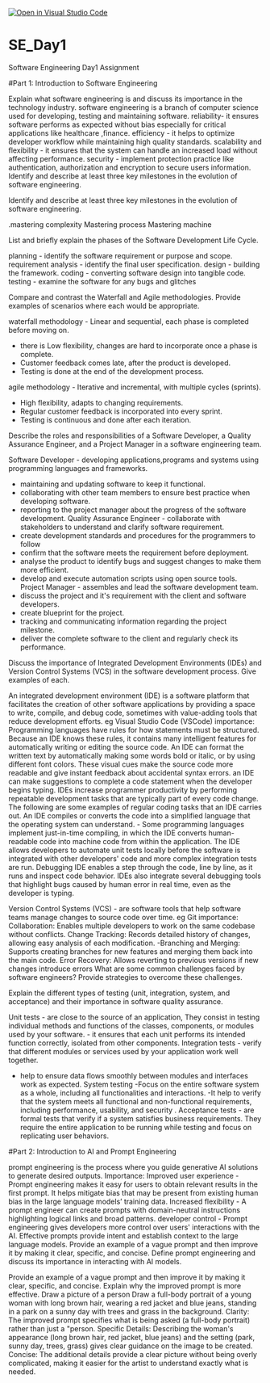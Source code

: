 [![Open in Visual Studio Code](https://classroom.github.com/assets/open-in-vscode-2e0aaae1b6195c2367325f4f02e2d04e9abb55f0b24a779b69b11b9e10269abc.svg)](https://classroom.github.com/online_ide?assignment_repo_id=18381771&assignment_repo_type=AssignmentRepo)
# SE_Day1
Software Engineering Day1 Assignment

#Part 1: Introduction to Software Engineering

Explain what software engineering is and discuss its importance in the technology industry.
software engineering is a branch of computer science used for developing, testing and maintaining software.
reliability- it ensures software performs as expected without bias especially for critical applications like healthcare ,finance. 
efficiency - it helps to optimize developer workflow while maintaining high quality standards.
 scalability and flexibility - it ensures that the system can handle an increased load without affecting performance.
 security - implement protection practice like authentication, authorization and encryption to secure users information. Identify and describe at least three key milestones in the evolution of software engineering.

Identify and describe at least three key milestones in the evolution of software engineering.

.mastering complexity
Mastering process
Mastering machine

List and briefly explain the phases of the Software Development Life Cycle.

 planning - identify the software requirement or purpose and scope.
 requirement analysis - identify the final user specification. 
design - building the framework. 
coding - converting software design into tangible code.
 testing - examine the software for any bugs and glitches


Compare and contrast the Waterfall and Agile methodologies. Provide examples of scenarios where each would be appropriate.

waterfall methodology - Linear and sequential, each phase is completed before moving on. 
- there is Low flexibility,
 changes are hard to incorporate once a phase is complete.
 - Customer feedback comes late, after the product is developed.
 - Testing is done at the end of the development process.


agile methodology - Iterative and incremental, with multiple cycles (sprints). 
- High flexibility, adapts to changing requirements. 
- Regular customer feedback is incorporated into every sprint. 
- Testing is continuous and done after each iteration.

Describe the roles and responsibilities of a Software Developer, a Quality Assurance Engineer, and a Project Manager in a software engineering team.

Software Developer - developing applications,programs and systems using programming languages and frameworks.
 - maintaining and updating software to keep it functional. 
- collaborating with other team members to ensure best practice when developing software.
 - reporting to the project manager about the progress of the software development.
Quality Assurance Engineer - collaborate with stakeholders to understand and clarify software requirement.
 - create development standards and procedures for the programmers to follow
 - confirm that the software meets the requirement before deployment. 
- analyse the product to identify bugs and suggest changes to make them more efficient. 
- develop and execute automation scripts using open source tools.
Project Manager - assembles and lead the software development team.
 - discuss the project and it's requirement with the client and software developers.
 - create blueprint for the project.
 - tracking and communicating information regarding the project milestone.
 - deliver the complete software to the client and regularly check its performance.

Discuss the importance of Integrated Development Environments (IDEs) and Version Control Systems (VCS) in the software development process. Give examples of each.

An integrated development environment (IDE) is a software platform that facilitates the creation of other software applications by providing a space to write, compile, and debug code, sometimes with value-adding tools that reduce development efforts. eg Visual Studio Code (VSCode)
importance:
Programming languages have rules for how statements must be structured. Because an IDE knows these rules, it contains many intelligent features for automatically writing or editing the source code.
An IDE can format the written text by automatically making some words bold or italic, or by using different font colors. These visual cues make the source code more readable and give instant feedback about accidental syntax errors.
an IDE can make suggestions to complete a code statement when the developer begins typing.
IDEs increase programmer productivity by performing repeatable development tasks that are typically part of every code change. The following are some examples of regular coding tasks that an IDE carries out.
An IDE compiles or converts the code into a simplified language that the operating system can understand. - Some programming languages implement just-in-time compiling, in which the IDE converts human-readable code into machine code from within the application.
The IDE allows developers to automate unit tests locally before the software is integrated with other developers' code and more complex integration tests are run.
Debugging IDE enables a step through the code, line by line, as it runs and inspect code behavior. IDEs also integrate several debugging tools that highlight bugs caused by human error in real time, even as the developer is typing.

Version Control Systems (VCS) - are software tools that help software teams manage changes to source code over time. eg Git
importance:
Collaboration: Enables multiple developers to work on the same codebase without conflicts.
Change Tracking: Records detailed history of changes, allowing easy analysis of each modification. 
-Branching and Merging: Supports creating branches for new features and merging them back into the main code.
Error Recovery: Allows reverting to previous versions if new changes introduce errors
What are some common challenges faced by software engineers? Provide strategies to overcome these challenges.


Explain the different types of testing (unit, integration, system, and acceptance) and their importance in software quality assurance.

Unit tests - are close to the source of an application, They consist in testing individual methods and functions of the classes, components, or modules used by your software. - it ensures that each unit performs its intended function correctly, isolated from other components.
 Integration tests - verify that different modules or services used by your application work well together.
 - help to ensure data flows smoothly between modules and interfaces work as expected.
 System testing -Focus on the entire software system as a whole, including all functionalities and interactions.
 -It help to verify that the system meets all functional and non-functional requirements, including performance, usability, and security .
Acceptance tests - are formal tests that verify if a system satisfies business requirements. They require the entire application to be running while testing and focus on replicating user behaviors.

#Part 2: Introduction to AI and Prompt Engineering

 prompt engineering  is the process where you guide generative AI solutions to generate desired outputs.
Importance:
Improved user experience - Prompt engineering makes it easy for users to obtain relevant results in the first prompt. It helps mitigate bias that may be present from existing human bias in the large language models’ training data.
Increased flexibility - A prompt engineer can create prompts with domain-neutral instructions highlighting logical links and broad patterns.
developer control - Prompt engineering gives developers more control over users' interactions with the AI. Effective prompts provide intent and establish context to the large language models. Provide an example of a vague prompt and then improve it by making it clear, specific, and concise.
Define prompt engineering and discuss its importance in interacting with AI models.


Provide an example of a vague prompt and then improve it by making it clear, specific, and concise. Explain why the improved prompt is more effective.
Draw a picture of a person
Draw a full-body portrait of a young woman with long brown hair, wearing a red jacket and blue jeans, standing in a park on a sunny day with trees and grass in the background.
Clarity: The improved prompt specifies what is being asked (a full-body portrait) rather than just a "person.
Specific Details: Describing the woman's appearance (long brown hair, red jacket, blue jeans) and the setting (park, sunny day, trees, grass) gives clear guidance on the image to be created.
Concise: The additional details provide a clear picture without being overly complicated, making it easier for the artist to understand exactly what is needed.
